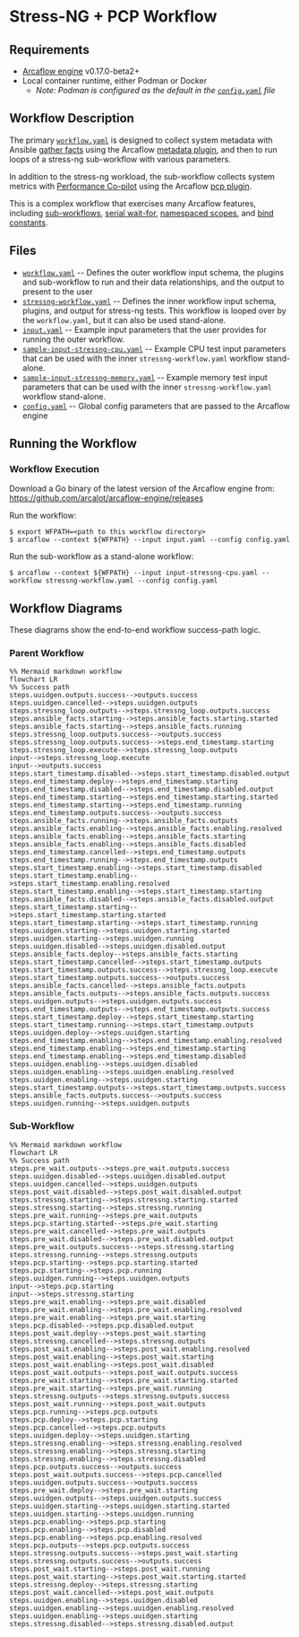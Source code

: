 # Stress-NG + PCP Workflow

## Requirements

- [Arcaflow engine](https://github.com/arcalot/arcaflow-engine/releases) v0.17.0-beta2+
- Local container runtime, either Podman or Docker
  - *Note: Podman is configured as the default in the [`config.yaml`](config.yaml) file*

## Workflow Description

The primary [`workflow.yaml`](workflow.yaml) is designed to collect system metadata with
Ansible [gather facts](https://docs.ansible.com/ansible/latest/collections/ansible/builtin/gather_facts_module.html)
using the Arcaflow
[metadata plugin](https://github.com/arcalot/arcaflow-plugin-metadata), and then to run
loops of a stress-ng sub-workflow with various parameters.

In addition to the stress-ng workload, the sub-workflow collects system metrics with
[Performance Co-pilot](https://pcp.io/) using the Arcaflow
[pcp plugin](https://github.com/arcalot/arcaflow-plugin-pcp).

This is a complex workflow that exercises many Arcaflow features, including
[sub-workflows](/basic-examples/sub-workflow-foreach),
[serial wait-for](/basic-examples/serial-wait_for),
[namespaced scopes](/basic-examples/namespaced-scopes),
and [bind constants](/basic-examples/bind-constants).

## Files

- [`workflow.yaml`](workflow.yaml) -- Defines the outer workflow input schema, the
plugins and sub-workflow to run and their data relationships, and the output to present
to the user
- [`stressng-workflow.yaml`](stressng-workflow.yaml) -- Defines the inner workflow input
schema, plugins, and output for stress-ng tests. This workflow is looped over by the
`workflow.yaml`, but it can also be used stand-alone.
- [`input.yaml`](sample-input.yaml) -- Example input parameters that the user provides
for running the outer workflow.
- [`sample-input-stressng-cpu.yaml`](sample-input-stressng-cpu.yaml) -- Example CPU test
input parameters that can be used with the inner `stressng-workflow.yaml` workflow
stand-alone.
- [`sample-input-stressng-memory.yaml`](sample-input-stressng-memory.yaml) -- Example
memory test input parameters that can be used with the inner `stressng-workflow.yaml`
workflow stand-alone.
- [`config.yaml`](config.yaml) -- Global config parameters that are passed to the
Arcaflow engine
                     
## Running the Workflow

### Workflow Execution

Download a Go binary of the latest version of the Arcaflow engine from:
https://github.com/arcalot/arcaflow-engine/releases
 
Run the workflow:
```
$ export WFPATH=<path to this workflow directory>
$ arcaflow --context ${WFPATH} --input input.yaml --config config.yaml
```

Run the sub-workflow as a stand-alone workflow:
```
$ arcaflow --context ${WFPATH} --input input-stressng-cpu.yaml --workflow stressng-workflow.yaml --config config.yaml
```

## Workflow Diagrams    
These diagrams show the end-to-end workflow success-path logic.

### Parent Workflow
```mermaid
%% Mermaid markdown workflow
flowchart LR
%% Success path
steps.uuidgen.outputs.success-->outputs.success
steps.uuidgen.cancelled-->steps.uuidgen.outputs
steps.stressng_loop.outputs-->steps.stressng_loop.outputs.success
steps.ansible_facts.starting-->steps.ansible_facts.starting.started
steps.ansible_facts.starting-->steps.ansible_facts.running
steps.stressng_loop.outputs.success-->outputs.success
steps.stressng_loop.outputs.success-->steps.end_timestamp.starting
steps.stressng_loop.execute-->steps.stressng_loop.outputs
input-->steps.stressng_loop.execute
input-->outputs.success
steps.start_timestamp.disabled-->steps.start_timestamp.disabled.output
steps.end_timestamp.deploy-->steps.end_timestamp.starting
steps.end_timestamp.disabled-->steps.end_timestamp.disabled.output
steps.end_timestamp.starting-->steps.end_timestamp.starting.started
steps.end_timestamp.starting-->steps.end_timestamp.running
steps.end_timestamp.outputs.success-->outputs.success
steps.ansible_facts.running-->steps.ansible_facts.outputs
steps.ansible_facts.enabling-->steps.ansible_facts.enabling.resolved
steps.ansible_facts.enabling-->steps.ansible_facts.starting
steps.ansible_facts.enabling-->steps.ansible_facts.disabled
steps.end_timestamp.cancelled-->steps.end_timestamp.outputs
steps.end_timestamp.running-->steps.end_timestamp.outputs
steps.start_timestamp.enabling-->steps.start_timestamp.disabled
steps.start_timestamp.enabling-->steps.start_timestamp.enabling.resolved
steps.start_timestamp.enabling-->steps.start_timestamp.starting
steps.ansible_facts.disabled-->steps.ansible_facts.disabled.output
steps.start_timestamp.starting-->steps.start_timestamp.starting.started
steps.start_timestamp.starting-->steps.start_timestamp.running
steps.uuidgen.starting-->steps.uuidgen.starting.started
steps.uuidgen.starting-->steps.uuidgen.running
steps.uuidgen.disabled-->steps.uuidgen.disabled.output
steps.ansible_facts.deploy-->steps.ansible_facts.starting
steps.start_timestamp.cancelled-->steps.start_timestamp.outputs
steps.start_timestamp.outputs.success-->steps.stressng_loop.execute
steps.start_timestamp.outputs.success-->outputs.success
steps.ansible_facts.cancelled-->steps.ansible_facts.outputs
steps.ansible_facts.outputs-->steps.ansible_facts.outputs.success
steps.uuidgen.outputs-->steps.uuidgen.outputs.success
steps.end_timestamp.outputs-->steps.end_timestamp.outputs.success
steps.start_timestamp.deploy-->steps.start_timestamp.starting
steps.start_timestamp.running-->steps.start_timestamp.outputs
steps.uuidgen.deploy-->steps.uuidgen.starting
steps.end_timestamp.enabling-->steps.end_timestamp.enabling.resolved
steps.end_timestamp.enabling-->steps.end_timestamp.starting
steps.end_timestamp.enabling-->steps.end_timestamp.disabled
steps.uuidgen.enabling-->steps.uuidgen.disabled
steps.uuidgen.enabling-->steps.uuidgen.enabling.resolved
steps.uuidgen.enabling-->steps.uuidgen.starting
steps.start_timestamp.outputs-->steps.start_timestamp.outputs.success
steps.ansible_facts.outputs.success-->outputs.success
steps.uuidgen.running-->steps.uuidgen.outputs
```

### Sub-Workflow
```mermaid
%% Mermaid markdown workflow
flowchart LR
%% Success path
steps.pre_wait.outputs-->steps.pre_wait.outputs.success
steps.uuidgen.disabled-->steps.uuidgen.disabled.output
steps.uuidgen.cancelled-->steps.uuidgen.outputs
steps.post_wait.disabled-->steps.post_wait.disabled.output
steps.stressng.starting-->steps.stressng.starting.started
steps.stressng.starting-->steps.stressng.running
steps.pre_wait.running-->steps.pre_wait.outputs
steps.pcp.starting.started-->steps.pre_wait.starting
steps.pre_wait.cancelled-->steps.pre_wait.outputs
steps.pre_wait.disabled-->steps.pre_wait.disabled.output
steps.pre_wait.outputs.success-->steps.stressng.starting
steps.stressng.running-->steps.stressng.outputs
steps.pcp.starting-->steps.pcp.starting.started
steps.pcp.starting-->steps.pcp.running
steps.uuidgen.running-->steps.uuidgen.outputs
input-->steps.pcp.starting
input-->steps.stressng.starting
steps.pre_wait.enabling-->steps.pre_wait.disabled
steps.pre_wait.enabling-->steps.pre_wait.enabling.resolved
steps.pre_wait.enabling-->steps.pre_wait.starting
steps.pcp.disabled-->steps.pcp.disabled.output
steps.post_wait.deploy-->steps.post_wait.starting
steps.stressng.cancelled-->steps.stressng.outputs
steps.post_wait.enabling-->steps.post_wait.enabling.resolved
steps.post_wait.enabling-->steps.post_wait.starting
steps.post_wait.enabling-->steps.post_wait.disabled
steps.post_wait.outputs-->steps.post_wait.outputs.success
steps.pre_wait.starting-->steps.pre_wait.starting.started
steps.pre_wait.starting-->steps.pre_wait.running
steps.stressng.outputs-->steps.stressng.outputs.success
steps.post_wait.running-->steps.post_wait.outputs
steps.pcp.running-->steps.pcp.outputs
steps.pcp.deploy-->steps.pcp.starting
steps.pcp.cancelled-->steps.pcp.outputs
steps.uuidgen.deploy-->steps.uuidgen.starting
steps.stressng.enabling-->steps.stressng.enabling.resolved
steps.stressng.enabling-->steps.stressng.starting
steps.stressng.enabling-->steps.stressng.disabled
steps.pcp.outputs.success-->outputs.success
steps.post_wait.outputs.success-->steps.pcp.cancelled
steps.uuidgen.outputs.success-->outputs.success
steps.pre_wait.deploy-->steps.pre_wait.starting
steps.uuidgen.outputs-->steps.uuidgen.outputs.success
steps.uuidgen.starting-->steps.uuidgen.starting.started
steps.uuidgen.starting-->steps.uuidgen.running
steps.pcp.enabling-->steps.pcp.starting
steps.pcp.enabling-->steps.pcp.disabled
steps.pcp.enabling-->steps.pcp.enabling.resolved
steps.pcp.outputs-->steps.pcp.outputs.success
steps.stressng.outputs.success-->steps.post_wait.starting
steps.stressng.outputs.success-->outputs.success
steps.post_wait.starting-->steps.post_wait.running
steps.post_wait.starting-->steps.post_wait.starting.started
steps.stressng.deploy-->steps.stressng.starting
steps.post_wait.cancelled-->steps.post_wait.outputs
steps.uuidgen.enabling-->steps.uuidgen.disabled
steps.uuidgen.enabling-->steps.uuidgen.enabling.resolved
steps.uuidgen.enabling-->steps.uuidgen.starting
steps.stressng.disabled-->steps.stressng.disabled.output
```